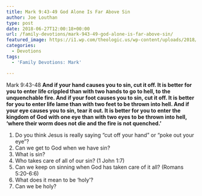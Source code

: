 ```yaml
---
title: Mark 9:43-49 God Alone Is Far Above Sin
author: Joe Louthan
type: post
date: 2018-06-27T12:00:18+00:00
url: /family-devotions/mark-943-49-god-alone-is-far-above-sin/
featured_image: https://i1.wp.com/theologic.us/wp-content/uploads/2018/06/m15-086.jpg?resize=825%2C510
categories:
  - Devotions
tags:
  - 'Family Devotions: Mark'

---
```

<div>
  Mark 9:43-48 <strong>And if your hand causes you to sin, cut it off. It is better for you to enter life crippled than with two hands to go to hell, to the unquenchable fire. And if your foot causes you to sin, cut it off. It is better for you to enter life lame than with two feet to be thrown into hell. And if your eye causes you to sin, tear it out. It is better for you to enter the kingdom of God with one eye than with two eyes to be thrown into hell, ‘where their worm does not die and the fire is not quenched.’ </strong>
</div>

<div>
</div>

  1. Do you think Jesus is really saying &#8220;cut off your hand&#8221; or &#8220;poke out your eye&#8221;?
  2. Can we get to God when we have sin?
  3. What is sin?
  4. Who takes care of all of our sin? (1 John 1:7)
  5. Can we keep on sinning when God has taken care of it all? (Romans 5:20-6:6)
  6. What does it mean to be &#8216;holy&#8217;?
  7. Can we be holy?